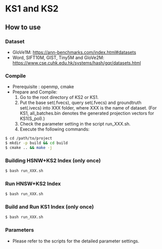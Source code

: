 KS1 and KS2
======

How to use
------
### Dataset

* GloVe1M: https://ann-benchmarks.com/index.html#datasets
* Word, SIFT10M, GIST, Tiny5M and GloVe2M: https://www.cse.cuhk.edu.hk/systems/hash/gqr/datasets.html

### Compile

* Prerequisite : openmp, cmake
* Prepare and Compile:
    1. Go to the root directory of KS2 or KS1.
	2. Put the base set(.fvecs), query set(.fvecs) and groundtruth set(.ivecs) into XXX folder, where XXX is the name of dataset.
       (For KS1, all_batches.bin denotes the generated projection vectors for KS1(S_pol).)
	3. Check the parameter setting in the script run_XXX.sh.
    4. Execute the following commands:

```bash
$ cd /path/to/project
$ mkdir -p build && cd build
$ cmake .. && make -j
```

### Building HSNW+KS2 Index (only once)

```bash
$ bash run_XXX.sh
```

### Run HNSW+KS2 Index

```bash
$ bash run_XXX.sh
```

### Build and Run KS1 Index (only once)

```bash
$ bash run_XXX.sh
```

### Parameters
* Please refer to the scripts for the detailed parameter settings.
